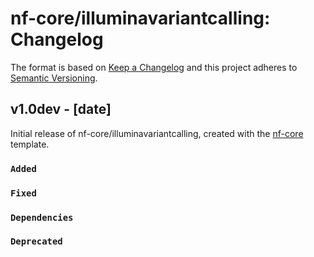 # nf-core/illuminavariantcalling: Changelog

The format is based on [Keep a Changelog](http://keepachangelog.com/en/1.0.0/)
and this project adheres to [Semantic Versioning](http://semver.org/spec/v2.0.0.html).

## v1.0dev - [date]

Initial release of nf-core/illuminavariantcalling, created with the [nf-core](http://nf-co.re/) template.

### `Added`

### `Fixed`

### `Dependencies`

### `Deprecated`
